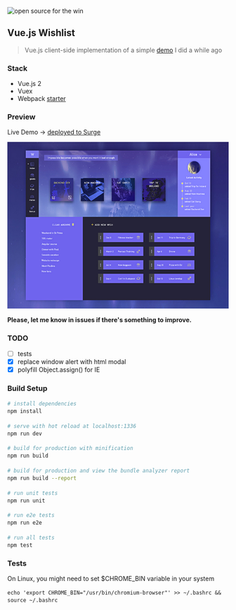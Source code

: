 ![open source for the win](https://kodeguild.com/shared/OpenSource4theWin.svg)

## Vue.js Wishlist

> Vue.js client-side implementation of a simple [demo](https://github.com/lostinlight/angular2-wishlist) I did a while ago

### Stack
- Vue.js 2
- Vuex
- Webpack [starter](https://vuejs-templates.github.io/webpack)

### Preview
Live Demo → [deployed to Surge](https://curved-wilderness.surge.sh)

![preview screen](preview.jpg?raw=true)

__Please, let me know in issues if there's something to improve.__

### TODO
- [ ] tests
- [x] replace window alert with html modal
- [x] polyfill Object.assign() for IE

### Build Setup

``` bash
# install dependencies
npm install

# serve with hot reload at localhost:1336
npm run dev

# build for production with minification
npm run build

# build for production and view the bundle analyzer report
npm run build --report

# run unit tests
npm run unit

# run e2e tests
npm run e2e

# run all tests
npm test
```

### Tests

On Linux, you might need to set $CHROME_BIN variable in your system

`echo 'export CHROME_BIN="/usr/bin/chromium-browser"' >> ~/.bashrc && source ~/.bashrc`
